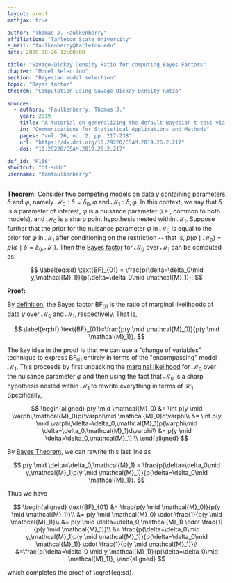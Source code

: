```yaml
---
layout: proof
mathjax: true

author: "Thomas J. Faulkenberry"
affiliation: "Tarleton State University"
e_mail: "faulkenberry@tarleton.edu"
date: 2020-08-26 12:00:00

title: "Savage-Dickey Density Ratio for computing Bayes Factors"
chapter: "Model Selection"
section: "Bayesian model selection"
topic: "Bayes factor"
theorem: "Computation using Savage-Dickey Density Ratio"

sources:
  - authors: "Faulkenberry, Thomas J."
    year: 2019
    title: "A tutorial on generalizing the default Bayesian t-test via posterior sampling and encompassing priors"
    in: "Communications for Statistical Applications and Methods"
    pages: "vol. 26, no. 2, pp. 217-238"
    url: "https://dx.doi.org/10.29220/CSAM.2019.26.2.217"
    doi: "10.29220/CSAM.2019.26.2.217"

def_id: "P156"
shortcut: "bf-sddr"
username: "tomfaulkenberry"
---
```



**Theorem:** Consider two competing [models](/D/gm) on data $y$ containing parameters $\delta$ and $\varphi$, namely $\mathcal{M}_0:\delta=\delta_0,\varphi$ and $\mathcal{M}_1:\delta,\varphi$. In this context, we say that $\delta$ is a parameter of interest, $\varphi$ is a nuisance parameter (i.e., common to both models), and $\mathcal{M}_0$ is a sharp point hypothesis nested within $\mathcal{M}_1$. Suppose further that the prior for the nuisance parameter $\varphi$ in $\mathcal{M}_0$ is equal to the prior for $\varphi$ in $\mathcal{M}_1$ after conditioning on the restriction -- that is, $p(\varphi\mid \mathcal{M}_0) = p(\varphi\mid \delta=\delta_0,\mathcal{M}_1)$. Then the [Bayes factor](/D/bf) for $\mathcal{M}_0$ over $\mathcal{M}_1$ can be computed as:

$$ \label{eq:sd}
\text{BF}_{01} = \frac{p(\delta=\delta_0\mid y,\mathcal{M}_1)}{p(\delta=\delta_0\mid \mathcal{M}_1)}.
$$

**Proof:**

By [definition](/D/bf), the Bayes factor $\text{BF}_{01}$ is the ratio of marginal likelihoods of data $y$ over $\mathcal{M}_0$ and $\mathcal{M}_1$, respectively. That is,

$$ \label{eq:bf}
\text{BF}_{01}=\frac{p(y \mid \mathcal{M}_0)}{p(y \mid \mathcal{M}_1)}.
$$

The key idea in the proof is that we can use a "change of variables" technique to express $\text{BF}_{01}$ entirely in terms of the "encompassing" model $\mathcal{M}_1$. This proceeds by first unpacking the [marginal likelihood](/D/ml) for $\mathcal{M}_0$ over the nuisance parameter $\varphi$ and then using the fact that $\mathcal{M}_0$ is a sharp hypothesis nested within $\mathcal{M}_1$ to rewrite everything in terms of $\mathcal{H}_1$. Specifically,

$$
\begin{aligned}
 p(y \mid \mathcal{M}_0) &= \int p(y \mid \varphi,\mathcal{M}_0)p(\varphi\mid \mathcal{M}_0)d\varphi\\
  &= \int p(y \mid \varphi,\delta=\delta_0,\mathcal{M}_1)p(\varphi\mid \delta=\delta_0,\mathcal{M}_1)d\varphi\\
  &= p(y \mid \delta=\delta_0,\mathcal{M}_1).\\
\end{aligned}
$$

By [Bayes Theorem](/P/bayes-th), we can rewrite this last line as

$$
p(y \mid \delta=\delta_0,\mathcal{M}_1) = \frac{p(\delta=\delta_0\mid y,\mathcal{M}_1)p(y \mid \mathcal{M}_1)}{p(\delta=\delta_0\mid \mathcal{M}_1)}.
$$

Thus we have

$$ 
\begin{aligned}
  \text{BF}_{01} &= \frac{p(y \mid \mathcal{M}_0)}{p(y \mid \mathcal{M}_1)}\\
  &= p(y \mid \mathcal{M}_0) \cdot \frac{1}{p(y \mid \mathcal{M}_1)}\\
  &= p(y \mid \delta=\delta_0,\mathcal{M}_1) \cdot \frac{1}{p(y \mid \mathcal{M}_1)}\\
  &= \frac{p(\delta=\delta_0\mid y,\mathcal{M}_1)p(y \mid \mathcal{M}_1)}{p(\delta=\delta_0\mid \mathcal{M}_1)} \cdot \frac{1}{p(y \mid \mathcal{M}_1)}\\
  &=\frac{p(\delta=\delta_0 \mid y,\mathcal{M}_1)}{p(\delta=\delta_0\mid \mathcal{M}_1)},
\end{aligned}
$$

which completes the proof of \eqref{eq:sd}.